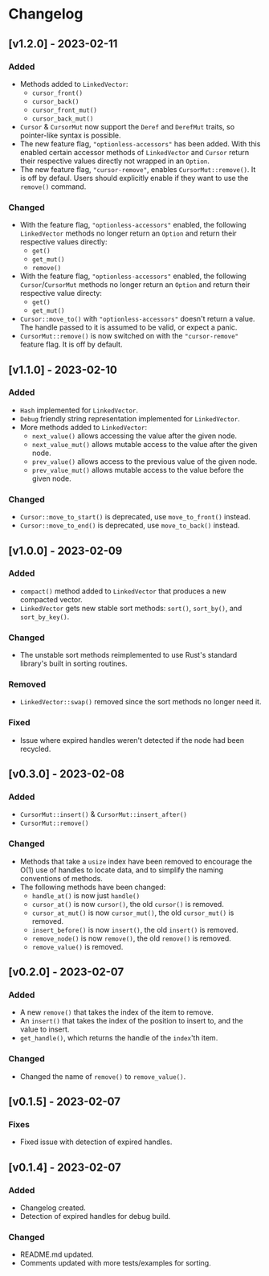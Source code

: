# Changelog

## [v1.2.0] - 2023-02-11

### Added

- Methods added to `LinkedVector`:
  - `cursor_front()`
  - `cursor_back()`
  - `cursor_front_mut()`
  - `cursor_back_mut()`
- `Cursor` & `CursorMut` now support the `Deref` and `DerefMut` traits, so
  pointer-like syntax is possible.
- The new feature flag, `"optionless-accessors"` has been added. With this
  enabled certain accessor methods of `LinkedVector` and `Cursor` return their
  respective values directly not wrapped in an `Option`.
- The new feature flag, `"cursor-remove"`, enables `CursorMut::remove()`. It
  is off by defaul. Users should explicitly enable if they want to use the 
  `remove()` command.
### Changed

- With the feature flag, `"optionless-accessors"` enabled, the following 
  `LinkedVector` methods no longer return an `Option` and return their 
  respective values directly:
  - `get()`
  - `get_mut()`
  - `remove()`
- With the feature flag, `"optionless-accessors"` enabled, the following 
  `Cursor`/`CursorMut` methods no longer return an `Option` and return their 
  respective value directy:
  - `get()`
  - `get_mut()`
- `Cursor::move_to()` with `"optionless-accessors"` doesn't return a value. The 
  handle passed to it is assumed to be valid, or expect a panic.
- `CursorMut::remove()` is now switched on with the `"cursor-remove"` feature 
  flag. It is off by default.

## [v1.1.0] - 2023-02-10

### Added

- `Hash` implemented for `LinkedVector`.
- `Debug` friendly string representation implemented for `LinkedVector`.
- More methods added to `LinkedVector`:
  - `next_value()` allows accessing the value after the given node.
  - `next_value_mut()` allows mutable access to the value after the given node.
  - `prev_value()` allows access to the previous value of the given node.
  - `prev_value_mut()` allows mutable access to the value before the given node.

### Changed

- `Cursor::move_to_start()` is deprecated, use `move_to_front()` instead.
- `Cursor::move_to_end()` is deprecated, use `move_to_back()` instead.

## [v1.0.0] - 2023-02-09

### Added

- `compact()` method added to `LinkedVector` that produces a new compacted 
  vector.
- `LinkedVector` gets new stable sort methods: `sort()`, `sort_by()`, and 
  `sort_by_key()`.

### Changed

- The unstable sort methods reimplemented to use Rust's standard library's built 
  in sorting routines.

### Removed

- `LinkedVector::swap()` removed since the sort methods no longer need it.

### Fixed

- Issue where expired handles weren't detected if the node had been recycled.


## [v0.3.0] - 2023-02-08

### Added

- `CursorMut::insert()` & `CursorMut::insert_after()`
- `CursorMut::remove()`

### Changed

- Methods that take a `usize` index have been removed to encourage the O(1) use
  of handles to locate data, and to simplify the naming conventions of methods.  
- The following methods have been changed:
  - `handle_at()` is now just `handle()`
  - `cursor_at()` is now `cursor()`, the old `cursor()` is removed.
  - `cursor_at_mut()` is now `cursor_mut()`, the old `cursor_mut()` is removed.
  - `insert_before()` is now `insert()`, the old `insert()` is removed.
  - `remove_node()` is now `remove()`, the old `remove()` is removed.
  - `remove_value()` is removed.

## [v0.2.0] - 2023-02-07

### Added

- A new `remove()` that takes the index of the item to remove.
- An `insert()` that takes the index of the position to insert to, and the value
  to insert.
- `get_handle()`, which returns the handle of the `index`'th item.

### Changed

- Changed the name of `remove()` to `remove_value()`. 

## [v0.1.5] - 2023-02-07

### Fixes

- Fixed issue with detection of expired handles.

## [v0.1.4] - 2023-02-07

### Added

- Changelog created.
- Detection of expired handles for debug build.

### Changed

- README.md updated.
- Comments updated with more tests/examples for sorting.